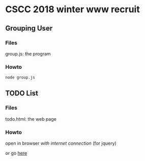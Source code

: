 # CSCC 2018 winter www recruit

## Grouping User

### Files

group.js: the program

### Howto

```sh
node group.js
```

## TODO List

### Files

todo.html: the web page

### Howto

open in browser _with internet connection_ (for jquery)

or go [here](https://xdavidwu.github.io/cscc-recruit/todo.html)
